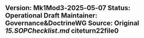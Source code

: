 **Version:** Mk1Mod3‑2025‑05‑07
**Status:** Operational Draft
**Maintainer:** Governance&DoctrineWG
**Source:** Original _15.SOPChecklist.md_ citeturn22file0  
---